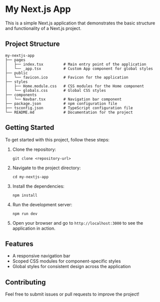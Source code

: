 # My Next.js App

This is a simple Next.js application that demonstrates the basic structure and functionality of a Next.js project.

## Project Structure

```
my-nextjs-app
├── pages
│   ├── index.tsx         # Main entry point of the application
│   └── _app.tsx          # Custom App component for global styles
├── public
│   └── favicon.ico       # Favicon for the application
├── styles
│   ├── Home.module.css   # CSS modules for the Home component
│   └── globals.css       # Global CSS styles
├── components
│   └── Navbar.tsx        # Navigation bar component
├── package.json          # npm configuration file
├── tsconfig.json         # TypeScript configuration file
└── README.md             # Documentation for the project
```

## Getting Started

To get started with this project, follow these steps:

1. Clone the repository:
   ```
   git clone <repository-url>
   ```

2. Navigate to the project directory:
   ```
   cd my-nextjs-app
   ```

3. Install the dependencies:
   ```
   npm install
   ```

4. Run the development server:
   ```
   npm run dev
   ```

5. Open your browser and go to `http://localhost:3000` to see the application in action.

## Features

- A responsive navigation bar
- Scoped CSS modules for component-specific styles
- Global styles for consistent design across the application

## Contributing

Feel free to submit issues or pull requests to improve the project!